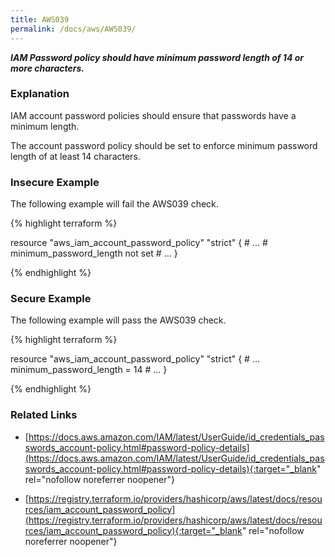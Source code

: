```yaml
---
title: AWS039
permalink: /docs/aws/AWS039/
---
```


***IAM Password policy should have minimum password length of 14 or more characters.***

### Explanation


IAM account password policies should ensure that passwords have a minimum length. 

The account password policy should be set to enforce minimum password length of at least 14 characters.



### Insecure Example

The following example will fail the AWS039 check.

{% highlight terraform %}

resource "aws_iam_account_password_policy" "strict" {
	# ...
	# minimum_password_length not set
	# ...
}

{% endhighlight %}



### Secure Example

The following example will pass the AWS039 check.

{% highlight terraform %}

resource "aws_iam_account_password_policy" "strict" {
	# ...
	minimum_password_length = 14
	# ...
}

{% endhighlight %}


### Related Links


- [https://docs.aws.amazon.com/IAM/latest/UserGuide/id_credentials_passwords_account-policy.html#password-policy-details](https://docs.aws.amazon.com/IAM/latest/UserGuide/id_credentials_passwords_account-policy.html#password-policy-details){:target="_blank" rel="nofollow noreferrer noopener"}

- [https://registry.terraform.io/providers/hashicorp/aws/latest/docs/resources/iam_account_password_policy](https://registry.terraform.io/providers/hashicorp/aws/latest/docs/resources/iam_account_password_policy){:target="_blank" rel="nofollow noreferrer noopener"}


